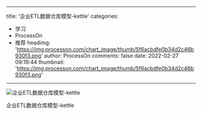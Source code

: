 
---
title: '企业ETL数据仓库模型-kettle'
categories: 
 - 学习
 - ProcessOn
 - 推荐
headimg: 'https://img.processon.com/chart_image/thumb/5f6acbdfe0b34d2c46b930f3.png'
author: ProcessOn
comments: false
date: 2022-02-27 09:19:44
thumbnail: 'https://img.processon.com/chart_image/thumb/5f6acbdfe0b34d2c46b930f3.png'
---

<div>   
<img class="thumb" alt="企业ETL数据仓库模型-kettle" src="https://img.processon.com/chart_image/thumb/5f6acbdfe0b34d2c46b930f3.png" referrerpolicy="no-referrer">
<p>企业ETL数据仓库模型-kettle</p>  
</div>
            